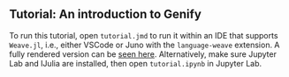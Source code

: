 ## Tutorial: An introduction to Genify

To run this tutorial, open `tutorial.jmd` to run it within an IDE that supports
`Weave.jl`, i.e., either VSCode or Juno with the `language-weave` extension.
A fully rendered version can be [seen here](https://htmlpreview.github.io/?https://github.com/probcomp/Genify.jl/blob/tutorial/tutorial/tutorial.html).
Alternatively, make sure Jupyter Lab and IJulia are installed, then open
`tutorial.ipynb` in Jupyter Lab.
